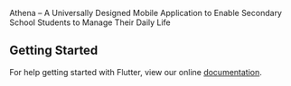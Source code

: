 Athena – A Universally Designed Mobile Application to Enable Secondary School Students to Manage
Their Daily Life

## Getting Started

For help getting started with Flutter, view our online
[documentation](https://flutter.io/).
